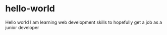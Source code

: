 # hello-world
Hello world
I am learning web development skills to hopefully get a job as a junior developer
